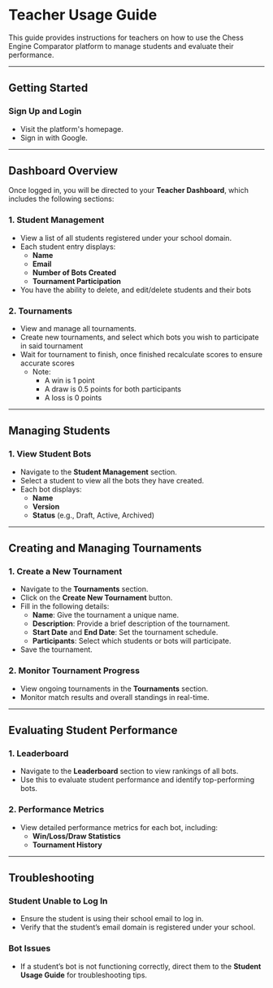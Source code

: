 # Teacher Usage Guide

This guide provides instructions for teachers on how to use the Chess Engine Comparator platform to manage students and evaluate their performance.

---

## Getting Started

### **Sign Up and Login**
- Visit the platform's homepage.
- Sign in with Google.

---

## Dashboard Overview

Once logged in, you will be directed to your **Teacher Dashboard**, which includes the following sections:

### 1. **Student Management**
- View a list of all students registered under your school domain.
- Each student entry displays:
  - **Name**
  - **Email**
  - **Number of Bots Created**
  - **Tournament Participation**
- You have the ability to delete, and edit/delete students and their bots

### 2. **Tournaments**
- View and manage all tournaments.
- Create new tournaments, and select which bots you wish to participate in said tournament
- Wait for tournament to finish, once finished recalculate scores to ensure accurate scores
    - Note: 
        - A win is 1 point
        - A draw is 0.5 points for both participants
        - A loss is 0 points
    
---

## Managing Students

### 1. **View Student Bots**
- Navigate to the **Student Management** section.
- Select a student to view all the bots they have created.
- Each bot displays:
  - **Name**
  - **Version**
  - **Status** (e.g., Draft, Active, Archived)

---

## Creating and Managing Tournaments

### 1. **Create a New Tournament**
- Navigate to the **Tournaments** section.
- Click on the **Create New Tournament** button.
- Fill in the following details:
  - **Name**: Give the tournament a unique name.
  - **Description**: Provide a brief description of the tournament.
  - **Start Date** and **End Date**: Set the tournament schedule.
  - **Participants**: Select which students or bots will participate.
- Save the tournament.

### 2. **Monitor Tournament Progress**
- View ongoing tournaments in the **Tournaments** section.
- Monitor match results and overall standings in real-time.

---

## Evaluating Student Performance

### 1. **Leaderboard**
- Navigate to the **Leaderboard** section to view rankings of all bots.
- Use this to evaluate student performance and identify top-performing bots.

### 2. **Performance Metrics**
- View detailed performance metrics for each bot, including:
  - **Win/Loss/Draw Statistics**
  - **Tournament History**

---


## Troubleshooting

### **Student Unable to Log In**
- Ensure the student is using their school email to log in.
- Verify that the student’s email domain is registered under your school.

### **Bot Issues**
- If a student’s bot is not functioning correctly, direct them to the **Student Usage Guide** for troubleshooting tips.
